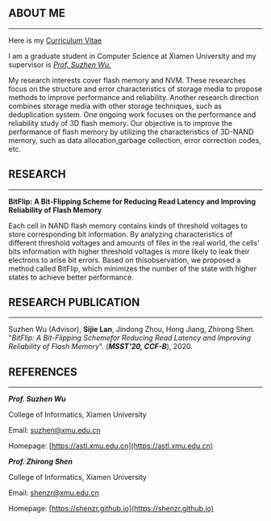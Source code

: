 ## ABOUT ME
---
Here is my [Curriculum Vitae](https://github.com/sijielan/sijielan.github.io/raw/gh-pages/sijie__CV.pdf)

I am a graduate student in Computer Science at Xiamen University and my supervisor is [*Prof. Suzhen Wu.*](https://astl.xmu.edu.cn)

My research interests cover flash memory and NVM. These researches focus on the structure and error characteristics of storage media to propose methods to improve performance and reliability. Another research direction combines storage media with other storage techniques, such as deduplication system. One ongoing work focuses on the performance and reliability study of 3D flash memory. Our objective is to improve the performance of flash memory by utilizing the characteristics of 3D-NAND memory, such as data allocation,garbage collection, error correction codes, etc.

## RESEARCH
---
**BitFlip: A Bit-Flipping Scheme for Reducing Read Latency and Improving Reliability of Flash Memory**


Each cell in NAND flash memory contains kinds of threshold voltages to store corresponding bit information. By analyzing characteristics of different threshold voltages and amounts of files in the real world, the cells' bits information with higher threshold voltages is more likely to leak their electrons to arise bit errors. Based on thisobservation, we proposed a method called BitFlip, which minimizes the number of the state with higher states to achieve better performance. 


## RESEARCH PUBLICATION
---

Suzhen Wu (Advisor), **Sijie Lan**, Jindong Zhou, Hong Jiang, Zhirong Shen. "*BitFlip: A Bit-Flipping Schemefor Reducing Read Latency and Improving Reliability of Flash Memory*". (***MSST'20, CCF-B***), 2020.


## REFERENCES
---

***Prof. Suzhen Wu***

College of Informatics, Xiamen University

Email: suzhen@xmu.edu.cn

Homepage: [https://astl.xmu.edu.cn](https://astl.xmu.edu.cn)



***Prof. Zhirong Shen***

College of Informatics, Xiamen University

Email: shenzr@xmu.edu.cn

Homepage: [https://shenzr.github.io](https://shenzr.github.io)


<script type='text/javascript' id='clustrmaps' src='//cdn.clustrmaps.com/map_v2.js?cl=ffffff&w=200&t=n&d=KU2ArtVpyPeeyEfOZ5QoUhC9sBp0kDVfPpJAvD2YDkQ'></script>
